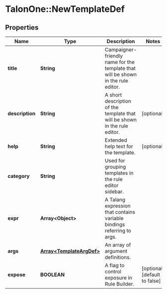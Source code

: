 # TalonOne::NewTemplateDef

## Properties
Name | Type | Description | Notes
------------ | ------------- | ------------- | -------------
**title** | **String** | Campaigner-friendly name for the template that will be shown in the rule editor. | 
**description** | **String** | A short description of the template that will be shown in the rule editor. | [optional] 
**help** | **String** | Extended help text for the template. | [optional] 
**category** | **String** | Used for grouping templates in the rule editor sidebar. | 
**expr** | **Array&lt;Object&gt;** | A Talang expression that contains variable bindings referring to args. | 
**args** | [**Array&lt;TemplateArgDef&gt;**](TemplateArgDef.md) | An array of argument definitions. | 
**expose** | **BOOLEAN** | A flag to control exposure in Rule Builder. | [optional] [default to false]


